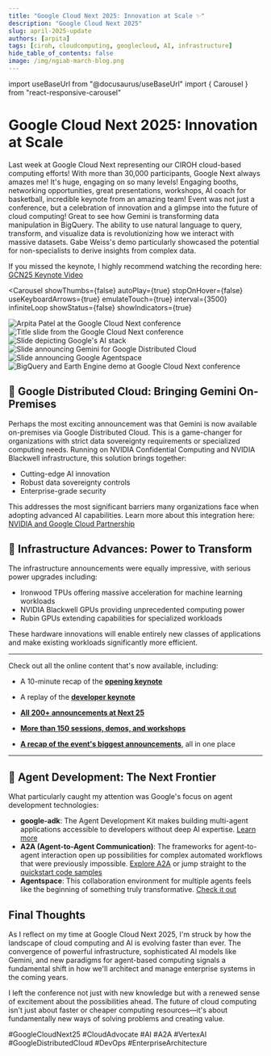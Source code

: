```yaml
---
title: "Google Cloud Next 2025: Innovation at Scale ✨"
description: "Google Cloud Next 2025"
slug: april-2025-update
authors: [arpita]
tags: [ciroh, cloudcomputing, googlecloud, AI, infrastructure]
hide_table_of_contents: false
image: /img/ngiab-march-blog.png
---
```


import useBaseUrl from "@docusaurus/useBaseUrl"
import { Carousel } from "react-responsive-carousel"

# Google Cloud Next 2025: Innovation at Scale

Last week at Google Cloud Next representing our CIROH cloud-based computing efforts! With more than 30,000 participants, Google Next always amazes me! It's huge, engaging on so many levels! Engaging booths, networking opportunities, great presentations, workshops, AI coach for basketball, incredible keynote from an amazing team! Event was not just a conference, but a celebration of innovation and a glimpse into the future of cloud computing! 
Great to see how Gemini is transforming data manipulation in BigQuery. The ability to use natural language to query, transform, and visualize data is revolutionizing how we interact with massive datasets. Gabe Weiss's demo particularly showcased the potential for non-specialists to derive insights from complex data.

If you missed the keynote, I highly recommend watching the recording here: [GCN25 Keynote Video](https://www.youtube.com/live/VABwMpL3JCo?t=3564s)

<Carousel
  showThumbs={false}
  autoPlay={true}
  stopOnHover={false}
  useKeyboardArrows={true}
  emulateTouch={true}
  interval={3500}
  infiniteLoop
  showStatus={false}
  showIndicators={true}
  >
  <div style= {{ display: 'flex', justifyContent: 'center', alignItems: 'center' }}>
    <img src={useBaseUrl("/img/blog/2025-04-gcp/gcp-1.jpg")}
      style={{ width: 'auto', maxHeight: '500px', borderRadius: '8px', boxShadow: '0 4px 8px rgba(0, 0, 0, 0.1)' }}
      alt="Arpita Patel at the Google Cloud Next conference"
      />
  </div>
  <div style= {{ display: 'flex', justifyContent: 'center', alignItems: 'center' }}>
    <img src={useBaseUrl("/img/blog/2025-04-gcp/gcp-2.jpg")}
      style={{ width: 'auto', maxHeight: '500px', borderRadius: '8px', boxShadow: '0 4px 8px rgba(0, 0, 0, 0.1)' }}
      alt="Title slide from the Google Cloud Next conference"
      />
  </div>
  <div style= {{ display: 'flex', justifyContent: 'center', alignItems: 'center' }}>
  <img src={useBaseUrl("/img/blog/2025-04-gcp/gcp-3.jpg")}
    style={{ width: 'auto', maxHeight: '500px', borderRadius: '8px', boxShadow: '0 4px 8px rgba(0, 0, 0, 0.1)' }}
    alt="Slide depicting Google's AI stack"
    />
  </div>
  <div style= {{ display: 'flex', justifyContent: 'center', alignItems: 'center' }}>
  <img src={useBaseUrl("/img/blog/2025-04-gcp/gcp-4.jpg")}
    style={{ width: 'auto', maxHeight: '500px', borderRadius: '8px', boxShadow: '0 4px 8px rgba(0, 0, 0, 0.1)' }}
    alt='Slide announcing Gemini for Google Distributed Cloud'
    />
  </div>
  <div style= {{ display: 'flex', justifyContent: 'center', alignItems: 'center' }}>
  <img src={useBaseUrl("/img/blog/2025-04-gcp/gcp-5.jpg")}
    style={{ width: 'auto', maxHeight: '500px', borderRadius: '8px', boxShadow: '0 4px 8px rgba(0, 0, 0, 0.1)' }}
    alt='Slide announcing Google Agentspace'
    />
  </div>
  <div style= {{ display: 'flex', justifyContent: 'center', alignItems: 'center' }}>
  <img src={useBaseUrl("/img/blog/2025-04-gcp/gcp-6.jpg")}
    style={{ width: 'auto', maxHeight: '500px', borderRadius: '8px', boxShadow: '0 4px 8px rgba(0, 0, 0, 0.1)' }}
    alt="BigQuery and Earth Engine demo at Google Cloud Next conference"
    />
  </div>
</Carousel>


## 📢 Google Distributed Cloud: Bringing Gemini On-Premises  

Perhaps the most exciting announcement was that Gemini is now available on-premises via Google Distributed Cloud. This is a game-changer for organizations with strict data sovereignty requirements or specialized computing needs. Running on NVIDIA Confidential Computing and NVIDIA Blackwell infrastructure, this solution brings together:

* Cutting-edge AI innovation
* Robust data sovereignty controls
* Enterprise-grade security

This addresses the most significant barriers many organizations face when adopting advanced AI capabilities. Learn more about this integration here: [NVIDIA and Google Cloud Partnership](https://blogs.nvidia.com/blog/google-cloud-next-agentic-ai-reasoning/?ncid=so-link-994345)

## 📢 Infrastructure Advances: Power to Transform  

The infrastructure announcements were equally impressive, with serious power upgrades including:

* Ironwood TPUs offering massive acceleration for machine learning workloads
* NVIDIA Blackwell GPUs providing unprecedented computing power
* Rubin GPUs extending capabilities for specialized workloads

These hardware innovations will enable entirely new classes of applications and make existing workloads significantly more efficient.

---
Check out all the online content that's now available, including:

* A 10-minute recap of the **[opening keynote](https://www.youtube.com/watch?v=dwgmfSOZNoQ)**

* A replay of the **[developer keynote](https://cloud.withgoogle.com/next/25/session-library?session=DEVKEY&utm_source=cloud_sfdc&utm_medium=email&utm_campaign=FY25-Q2-global-EXP106-physicalevent-er-next25-mc&utm_content=global_next25_15a_Op_TY_Gen_Physical_P0&utm_term=-&pref=K&mkt_tok=ODA4LUdKVy0zMTQAAAGZ0-XTI1zyO8s06QZoyvgraE3UtbUUHR0uePcaqzFX_xqCAKR4ho4Qwooku00DFireAGAYlcr90vjFdOkYug_UvoFWtCCvWZQ2D0Bc0I3mEv-Pq4aQOho#all)**

* **[All 200+ announcements at Next 25](https://cloud.google.com/blog/topics/google-cloud-next/google-cloud-next-2025-wrap-up?e=48754805&utm_source=cloud_sfdc&utm_medium=email&utm_campaign=FY25-Q2-global-EXP106-physicalevent-er-next25-mc&utm_content=global_next25_15a_Op_TY_Gen_Physical_P0&utm_term=-&pref=K&mkt_tok=ODA4LUdKVy0zMTQAAAGZ0-XTI69fG5pO1vzMqcs_tymd4-sQLUtRJH6j9g_F6FnNE3GwFkGx5qaC_d7bpF6BtvFK849zOz5VS6dCHtDlYAj-Pu4us2FvFnOic887xHl2eU-7N7U)**

* **[More than 150 sessions, demos, and workshops](https://cloud.withgoogle.com/next/25/session-library?mkt_tok=ODA4LUdKVy0zMTQAAAGZ0-XTI3kqz4RKnkWcKk0PQCYROhFCDELXMik1KDwmzDWf41vgL_ELHIf_FBVQXs_dqY4WynUDvgOkY-uWPcTqY1LFvQ5_ZTu-4G3DF3Kiw3jjD2WoUlc#all)**

* **[A recap of the event's biggest announcements](https://blog.google/products/google-cloud/next-2025/?utm_source=cloud_sfdc&utm_medium=email&utm_campaign=FY25-Q2-global-EXP106-physicalevent-er-next25-mc&utm_content=global_next25_15a_Op_TY_Gen_Physical_P0&utm_term=-&pref=K&mkt_tok=ODA4LUdKVy0zMTQAAAGZ0-XTI_yfyMB7QGUk4YFUIc7l-BY4tQW4ngSexZ5T54GQiwNwRk29ld_8wAYWVv39I8lBbtKokyjv8Wrdht9YFpHFVhMj8QeYF5Npd2zgjzvC_iX5wnQ)**, all in one place


---

## 📢 Agent Development: The Next Frontier  

What particularly caught my attention was Google's focus on agent development technologies:

* **google-adk**: The Agent Development Kit makes building multi-agent applications accessible to developers without deep AI expertise. [Learn more](https://developers.googleblog.com/en/agent-development-kit-easy-to-build-multi-agent-applications/)
* **A2A (Agent-to-Agent Communication)**: The frameworks for agent-to-agent interaction open up possibilities for complex automated workflows that were previously impossible. [Explore A2A](https://developers.googleblog.com/en/a2a-a-new-era-of-agent-interoperability/) or jump straight to the [quickstart code samples](https://google.github.io/A2A/#/)
* **Agentspace**: This collaboration environment for multiple agents feels like the beginning of something truly transformative. [Check it out](https://cloud.google.com/blog/products/ai-machine-learning/google-agentspace-enables-the-agent-driven-enterprise)


## Final Thoughts

As I reflect on my time at Google Cloud Next 2025, I'm struck by how the landscape of cloud computing and AI is evolving faster than ever. The convergence of powerful infrastructure, sophisticated AI models like Gemini, and new paradigms for agent-based computing signals a fundamental shift in how we'll architect and manage enterprise systems in the coming years.

I left the conference not just with new knowledge but with a renewed sense of excitement about the possibilities ahead. The future of cloud computing isn't just about faster or cheaper computing resources—it's about fundamentally new ways of solving problems and creating value.

#GoogleCloudNext25 #CloudAdvocate #AI #A2A #VertexAI #GoogleDistributedCloud #DevOps #EnterpriseArchitecture

